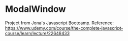 # ModalWindow
Project from Jona's Javascript Bootcamp. 
Reference: 
https://www.udemy.com/course/the-complete-javascript-course/learn/lecture/22648433


